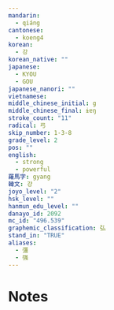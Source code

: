 ```yaml
---
mandarin:
  - qiáng
cantonese:
  - koeng4
korean:
  - 강
korean_native: ""
japanese:
  - KYOU
  - GOU
japanese_nanori: ""
vietnamese:
middle_chinese_initial: g
middle_chinese_final: ɨɐŋ
stroke_count: "11"
radical: 弓
skip_number: 1-3-8
grade_level: 2
pos: ""
english:
  - strong
  - powerful
羅馬字: gyang
韓文: 걍
joyo_level: "2"
hsk_level: ""
hanmun_edu_level: ""
danayo_id: 2092
mc_id: "496.539"
graphemic_classification: 弘
stand_in: "TRUE"
aliases:
  - 彊
  - 强
---
```


# Notes

